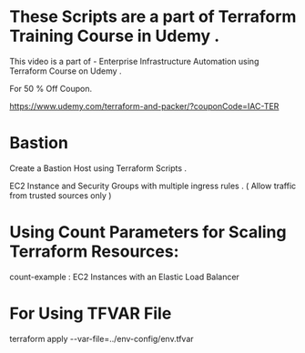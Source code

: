 # These Scripts are a part of Terraform Training Course in Udemy .

This video is a part of -  Enterprise Infrastructure  Automation using Terraform Course on Udemy .

For 50 % Off Coupon.

https://www.udemy.com/terraform-and-packer/?couponCode=IAC-TER

# Bastion

Create a Bastion Host using Terraform Scripts .

EC2 Instance and Security Groups with multiple ingress rules . ( Allow traffic from trusted sources only )

# Using Count Parameters for Scaling Terraform Resources:

count-example : EC2 Instances with an Elastic Load Balancer


# For Using TFVAR File

terraform apply --var-file=../env-config/env.tfvar
